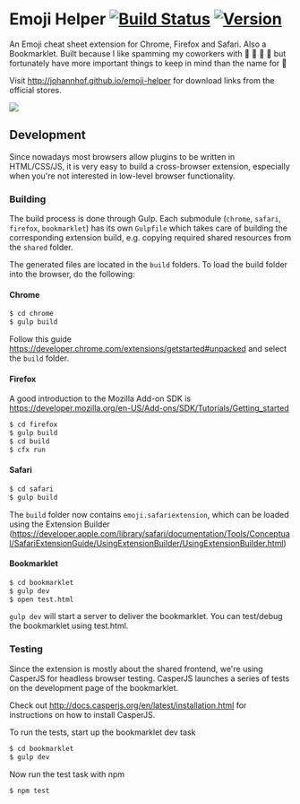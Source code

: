 Emoji Helper [![Build Status](https://travis-ci.org/johannhof/emoji-helper.svg?branch=master)](https://travis-ci.org/johannhof/emoji-helper) [![Version](http://img.shields.io/badge/Version-0.6.0-blue.svg)](https://github.com/johannhof/emoji-helper/releases)
============


An Emoji cheat sheet extension for Chrome, Firefox and Safari. Also a Bookmarklet. Built because I like spamming my coworkers with :mushroom: :pig: :rocket: :snail: but fortunately have more important things to keep in mind than the name for :moyai:

Visit http://johannhof.github.io/emoji-helper for download links from the official stores.

![](https://raw.githubusercontent.com/johannhof/emoji-helper/master/resources/screenshot1.png?token=2622601__eyJzY29wZSI6IlJhd0Jsb2I6am9oYW5uaG9mL2Vtb2ppLWhlbHBlci9tYXN0ZXIvcmVzb3VyY2VzL3NjcmVlbnNob3QxLnBuZyIsImV4cGlyZXMiOjE0MDA0MzExODJ9--1ee6793d36f12b16684379623ba84ce7de08ed57)


## Development

Since nowadays most browsers allow plugins to be written in HTML/CSS/JS, it is very easy to build a cross-browser extension, especially when you're not interested in low-level browser functionality.

### Building

The build process is done through Gulp. Each submodule (`chrome`, `safari`, `firefox`, `bookmarklet`) has its own `Gulpfile` which takes care of building the corresponding extension build, e.g. copying required shared resources from the `shared` folder. 

The generated files are located in the `build` folders. To load the build folder into the browser, do the following:


#### Chrome

```bash
$ cd chrome
$ gulp build
```
Follow this guide https://developer.chrome.com/extensions/getstarted#unpacked and select the `build` folder.


#### Firefox

A good introduction to the Mozilla Add-on SDK is https://developer.mozilla.org/en-US/Add-ons/SDK/Tutorials/Getting_started

```bash
$ cd firefox
$ gulp build
$ cd build
$ cfx run
```

#### Safari

```bash
$ cd safari
$ gulp build
```

The `build` folder now contains `emoji.safariextension`, which can be loaded using the Extension Builder (https://developer.apple.com/library/safari/documentation/Tools/Conceptual/SafariExtensionGuide/UsingExtensionBuilder/UsingExtensionBuilder.html)

#### Bookmarklet

```bash
$ cd bookmarklet
$ gulp dev
$ open test.html
```

`gulp dev` will start a server to deliver the bookmarklet. You can test/debug the bookmarklet using test.html.

### Testing

Since the extension is mostly about the shared frontend, we're using CasperJS for headless browser testing.
CasperJS launches a series of tests on the development page of the bookmarklet.

Check out http://docs.casperjs.org/en/latest/installation.html for instructions on how to install CasperJS.

To run the tests, start up the bookmarklet dev task

```bash
$ cd bookmarklet
$ gulp dev
```

Now run the test task with npm

```bash
$ npm test
```

